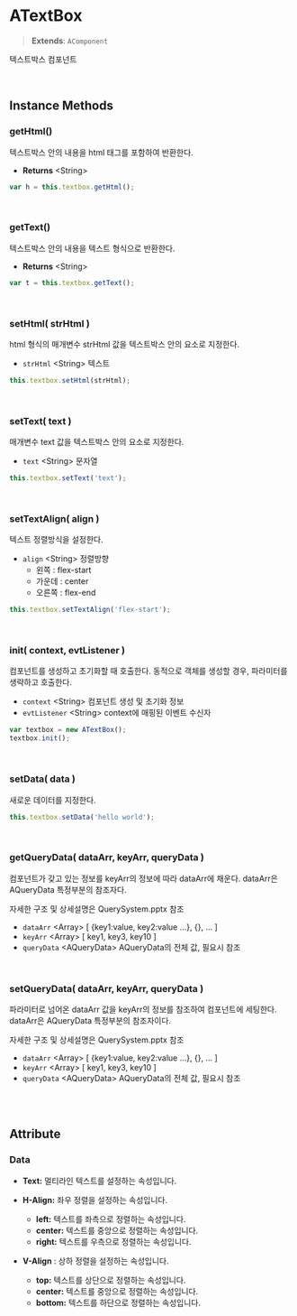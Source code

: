 # ATextBox
> **Extends**: `AComponent`

텍스트박스 컴포넌트

<br/>

## Instance Methods

### getHtml()

텍스트박스 안의 내용을 html 태그를 포함하여 반환한다.

* **Returns** \<String>

```js
var h = this.textbox.getHtml();
```

<br/>

### getText()

텍스트박스 안의 내용을 텍스트 형식으로 반환한다.

* **Returns** \<String>

```js
var t = this.textbox.getText();
```

<br/>

### setHtml( strHtml )

html 형식의 매개변수 strHtml 값을 텍스트박스 안의 요소로 지정한다.

* `strHtml` \<String> 텍스트
	
```js
this.textbox.setHtml(strHtml);
```

<br/>

### setText( text )

매개변수 text 값을 텍스트박스 안의 요소로 지정한다.

* `text` \<String> 문자열

```js
this.textbox.setText('text');
```

<br/>

### setTextAlign( align )

텍스트 정렬방식을 설정한다.

* `align` \<String> 정렬방향
	* 왼쪽 : flex-start
	* 가운데 : center
	* 오른쪽 : flex-end

```js
this.textbox.setTextAlign('flex-start');
```

<br/>

### init( context, evtListener )

컴포넌트를 생성하고 초기화할 때 호출한다.
동적으로 객체를 생성할 경우, 파라미터를 생략하고 호출한다.

* `context` \<String> 컴포넌트 생성 및 초기화 정보
* `evtListener` \<String> context에 매핑된 이벤트 수신자

```js
var textbox = new ATextBox();
textbox.init();
```

<br/>

### setData( data )
새로운 데이터를 지정한다.

```js
this.textbox.setData('hello world');
```

<br/>

### getQueryData( dataArr, keyArr, queryData )

컴포넌트가 갖고 있는 정보를 keyArr의 정보에 따라 dataArr에 채운다.
dataArr은 AQueryData 특정부분의 참조자다.

자세한 구조 및 상세설명은 QuerySystem.pptx 참조

* `dataArr` \<Array> \[ {key1:value, key2:value ...}, {}, ... ]
* `keyArr` \<Array> \[ key1, key3, key10 ]
* `queryData` \<AQueryData> AQueryData의 전체 값, 필요시 참조

<br/>

### setQueryData( dataArr, keyArr, queryData )

파라미터로 넘어온 dataArr 값을 keyArr의 정보를 참조하여 컴포넌트에 세팅한다.
dataArr은 AQueryData 특정부분의 참조자이다.

자세한 구조 및 상세설명은 QuerySystem.pptx 참조

* `dataArr` \<Array> \[ {key1:value, key2:value ...}, {}, ... ]
* `keyArr` \<Array> \[ key1, key3, key10 ]
* `queryData` \<AQueryData> AQueryData의 전체 값, 필요시 참조

<br/>
<br/>

## Attribute

### Data
* **Text:** 멀티라인 텍스트를 설정하는 속성입니다.
* **H-Align:** 좌우 정렬을 설정하는 속성입니다. 
    * **left:** 텍스트를 좌측으로 정렬하는 속성입니다. 
    * **center:** 텍스트를 중앙으로 정렬하는 속성입니다.  
    * **right:** 텍스트를 우측으로 정렬하는 속성입니다. 

* **V-Align** : 상하 정렬을 설정하는 속성입니다.
    * **top:** 텍스트를 상단으로 정렬하는 속성입니다.
    * **center:** 텍스트를 중앙으로 정렬하는 속성입니다.
    * **bottom:** 텍스트를 하단으로 정렬하는 속성입니다.

